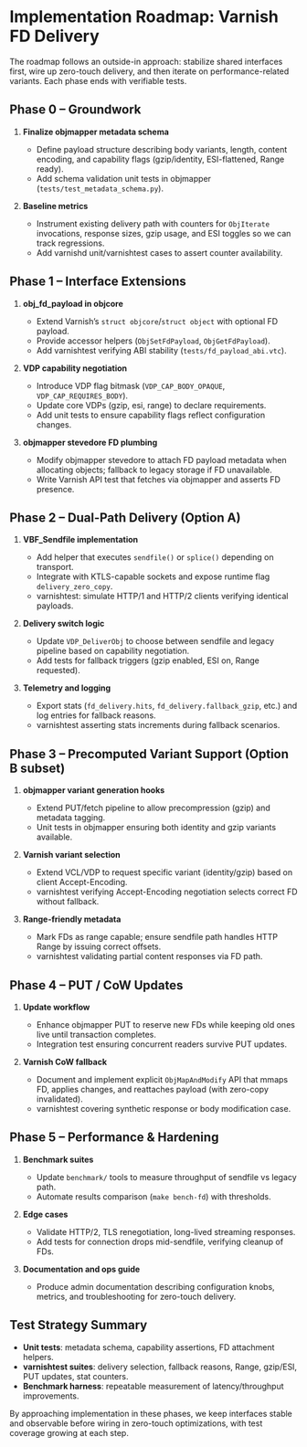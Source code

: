 # Implementation Roadmap: Varnish FD Delivery

The roadmap follows an outside-in approach: stabilize shared interfaces first, wire up
zero-touch delivery, and then iterate on performance-related variants. Each phase ends
with verifiable tests.

## Phase 0 – Groundwork

1. **Finalize objmapper metadata schema**
   - Define payload structure describing body variants, length, content encoding,
     and capability flags (gzip/identity, ESI-flattened, Range ready).
   - Add schema validation unit tests in objmapper (`tests/test_metadata_schema.py`).

2. **Baseline metrics**
    - Instrument existing delivery path with counters for `ObjIterate` invocations,
       response sizes, gzip usage, and ESI toggles so we can track regressions.
    - Add varnishd unit/varnishtest cases to assert counter availability.

## Phase 1 – Interface Extensions

1. **obj_fd_payload in objcore**
   - Extend Varnish’s `struct objcore`/`struct object` with optional FD payload.
   - Provide accessor helpers (`ObjSetFdPayload`, `ObjGetFdPayload`).
   - Add varnishtest verifying ABI stability (`tests/fd_payload_abi.vtc`).

2. **VDP capability negotiation**
   - Introduce VDP flag bitmask (`VDP_CAP_BODY_OPAQUE`, `VDP_CAP_REQUIRES_BODY`).
   - Update core VDPs (gzip, esi, range) to declare requirements.
   - Add unit tests to ensure capability flags reflect configuration changes.

3. **objmapper stevedore FD plumbing**
   - Modify objmapper stevedore to attach FD payload metadata when allocating
     objects; fallback to legacy storage if FD unavailable.
   - Write Varnish API test that fetches via objmapper and asserts FD presence.

## Phase 2 – Dual-Path Delivery (Option A)

1. **VBF_Sendfile implementation**
   - Add helper that executes `sendfile()` or `splice()` depending on transport.
   - Integrate with KTLS-capable sockets and expose runtime flag `delivery_zero_copy`.
   - varnishtest: simulate HTTP/1 and HTTP/2 clients verifying identical payloads.

2. **Delivery switch logic**
   - Update `VDP_DeliverObj` to choose between sendfile and legacy pipeline based on
     capability negotiation.
   - Add tests for fallback triggers (gzip enabled, ESI on, Range requested).

3. **Telemetry and logging**
   - Export stats (`fd_delivery.hits`, `fd_delivery.fallback_gzip`, etc.) and log
     entries for fallback reasons.
   - varnishtest asserting stats increments during fallback scenarios.

## Phase 3 – Precomputed Variant Support (Option B subset)

1. **objmapper variant generation hooks**
   - Extend PUT/fetch pipeline to allow precompression (gzip) and metadata tagging.
   - Unit tests in objmapper ensuring both identity and gzip variants available.

2. **Varnish variant selection**
   - Extend VCL/VDP to request specific variant (identity/gzip) based on client
     Accept-Encoding.
   - varnishtest verifying Accept-Encoding negotiation selects correct FD without
     fallback.

3. **Range-friendly metadata**
   - Mark FDs as range capable; ensure sendfile path handles HTTP Range by issuing
     correct offsets.
   - varnishtest validating partial content responses via FD path.

## Phase 4 – PUT / CoW Updates

1. **Update workflow**
   - Enhance objmapper PUT to reserve new FDs while keeping old ones live until
     transaction completes.
   - Integration test ensuring concurrent readers survive PUT updates.

2. **Varnish CoW fallback**
   - Document and implement explicit `ObjMapAndModify` API that mmaps FD, applies
     changes, and reattaches payload (with zero-copy invalidated).
   - varnishtest covering synthetic response or body modification case.

## Phase 5 – Performance & Hardening

1. **Benchmark suites**
   - Update `benchmark/` tools to measure throughput of sendfile vs legacy path.
   - Automate results comparison (`make bench-fd`) with thresholds.

2. **Edge cases**
   - Validate HTTP/2, TLS renegotiation, long-lived streaming responses.
   - Add tests for connection drops mid-sendfile, verifying cleanup of FDs.

3. **Documentation and ops guide**
   - Produce admin documentation describing configuration knobs, metrics, and
     troubleshooting for zero-touch delivery.

## Test Strategy Summary

- **Unit tests**: metadata schema, capability assertions, FD attachment helpers.
- **varnishtest suites**: delivery selection, fallback reasons, Range, gzip/ESI,
  PUT updates, stat counters.
- **Benchmark harness**: repeatable measurement of latency/throughput improvements.

By approaching implementation in these phases, we keep interfaces stable and
observable before wiring in zero-touch optimizations, with test coverage growing at
each step.
